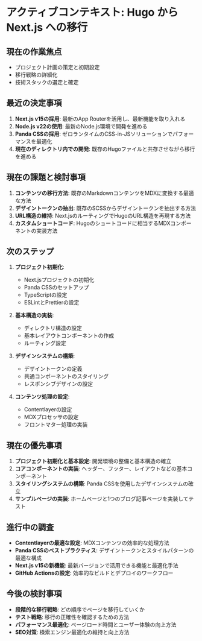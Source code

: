 # アクティブコンテキスト: Hugo から Next.js への移行

## 現在の作業焦点
- プロジェクト計画の策定と初期設定
- 移行戦略の詳細化
- 技術スタックの選定と確定

## 最近の決定事項
1. **Next.js v15の採用**: 最新のApp Routerを活用し、最新機能を取り入れる
2. **Node.js v22の使用**: 最新のNode.js環境で開発を進める
3. **Panda CSSの採用**: ゼロランタイムのCSS-in-JSソリューションでパフォーマンスを最適化
4. **現在のディレクトリ内での開発**: 既存のHugoファイルと共存させながら移行を進める

## 現在の課題と検討事項
1. **コンテンツの移行方法**: 既存のMarkdownコンテンツをMDXに変換する最適な方法
2. **デザイントークンの抽出**: 既存のSCSSからデザイントークンを抽出する方法
3. **URL構造の維持**: Next.jsのルーティングでHugoのURL構造を再現する方法
4. **カスタムショートコード**: Hugoのショートコードに相当するMDXコンポーネントの実装方法

## 次のステップ
1. **プロジェクト初期化**:
   - Next.jsプロジェクトの初期化
   - Panda CSSのセットアップ
   - TypeScriptの設定
   - ESLintとPrettierの設定

2. **基本構造の実装**:
   - ディレクトリ構造の設定
   - 基本レイアウトコンポーネントの作成
   - ルーティング設定

3. **デザインシステムの構築**:
   - デザイントークンの定義
   - 共通コンポーネントのスタイリング
   - レスポンシブデザインの設定

4. **コンテンツ処理の設定**:
   - Contentlayerの設定
   - MDXプロセッサの設定
   - フロントマター処理の実装

## 現在の優先事項
1. **プロジェクト初期化と基本設定**: 開発環境の整備と基本構造の確立
2. **コアコンポーネントの実装**: ヘッダー、フッター、レイアウトなどの基本コンポーネント
3. **スタイリングシステムの構築**: Panda CSSを使用したデザインシステムの確立
4. **サンプルページの実装**: ホームページと1つのブログ記事ページを実装してテスト

## 進行中の調査
- **Contentlayerの最適な設定**: MDXコンテンツの効率的な処理方法
- **Panda CSSのベストプラクティス**: デザイントークンとスタイルパターンの最適な構成
- **Next.js v15の新機能**: 最新バージョンで活用できる機能と最適化手法
- **GitHub Actionsの設定**: 効率的なビルドとデプロイのワークフロー

## 今後の検討事項
- **段階的な移行戦略**: どの順序でページを移行していくか
- **テスト戦略**: 移行の正確性を確認するための方法
- **パフォーマンス最適化**: ページロード時間とユーザー体験の向上方法
- **SEO対策**: 検索エンジン最適化の維持と向上方法
